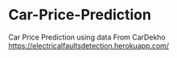 # Car-Price-Prediction
Car Price Prediction  using  data From CarDekho
https://electricalfaultsdetection.herokuapp.com/
